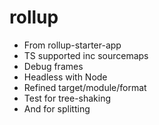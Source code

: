# rollup

- From rollup-starter-app
- TS supported inc sourcemaps
- Debug frames
- Headless with Node
- Refined target/module/format
- Test for tree-shaking
- And for splitting 